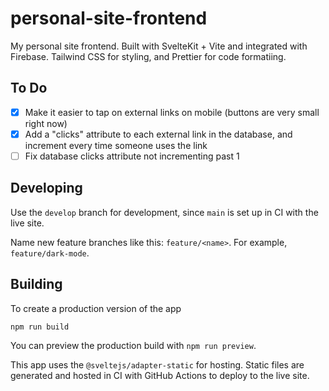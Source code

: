 # personal-site-frontend

My personal site frontend. Built with SvelteKit + Vite and integrated with Firebase.
Tailwind CSS for styling, and Prettier for code formatiing.

## To Do
- [x] Make it easier to tap on external links on mobile (buttons are very small right now)
- [x] Add a "clicks" attribute to each external link in the database, and increment every time someone uses the link
- [ ] Fix database clicks attribute not incrementing past 1

## Developing

Use the `develop` branch for development, since `main` is set up in CI with the live site.

Name new feature branches like this: `feature/<name>`. For example, `feature/dark-mode`.

## Building

To create a production version of the app

```bash
npm run build
```

You can preview the production build with `npm run preview`.

This app uses the `@sveltejs/adapter-static` for hosting. Static files are generated and hosted in CI with GitHub Actions to deploy to the live site.
